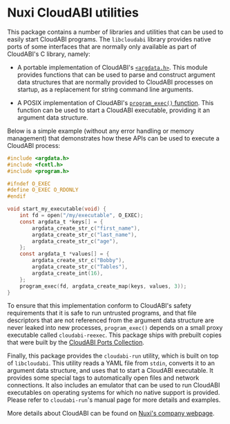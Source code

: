 # Nuxi CloudABI utilities

This package contains a number of libraries and utilities that can be
used to easily start CloudABI programs. The `libcloudabi` library
provides native ports of some interfaces that are normally only
available as part of CloudABI's C library, namely:

* A portable implementation of CloudABI's
  [`<argdata.h>`](https://github.com/NuxiNL/cloudlibc/blob/master/src/include/argdata.h).
  This module provides functions that can be used to parse and construct
  argument data structures that are normally provided to CloudABI
  processes on startup, as a replacement for string command line
  arguments.

* A POSIX implementation of CloudABI's
  [`program_exec()` function](https://github.com/NuxiNL/cloudlibc/blob/master/src/include/program.h).
  This function can be used to start a CloudABI executable, providing it
  an argument data structure.

Below is a simple example (without any error handling or memory
management) that demonstrates how these APIs can be used to execute a
CloudABI process:

```c
#include <argdata.h>
#include <fcntl.h>
#include <program.h>

#ifndef O_EXEC
#define O_EXEC O_RDONLY
#endif

void start_my_executable(void) {
    int fd = open("/my/executable", O_EXEC);
    const argdata_t *keys[] = {
        argdata_create_str_c("first_name"),
        argdata_create_str_c("last_name"),
        argdata_create_str_c("age"),
    };
    const argdata_t *values[] = {
        argdata_create_str_c("Bobby"),
        argdata_create_str_c("Tables"),
        argdata_create_int(16),
    };
    program_exec(fd, argdata_create_map(keys, values, 3));
}
```

To ensure that this implementation conform to CloudABI's safety
requirements that it is safe to run untrusted programs, and that file
descriptors that are not referenced from the argument data structure are
never leaked into new processes, `program_exec()` depends on a small
proxy executable called `cloudabi-reexec`. This package ships with
prebuilt copies that were built by the
[CloudABI Ports Collection](https://github.com/NuxiNL/cloudabi-ports/tree/master/packages/cloudabi-utils).

Finally, this package provides the `cloudabi-run` utility, which is
built on top of `libcloudabi`. This utility reads a YAML file from
`stdin`, converts it to an argument data structure, and uses that to
start a CloudABI executable. It provides some special tags to
automatically open files and network connections. It also includes an
emulator that can be used to run CloudABI executables on operating
systems for which no native support is provided. Please refer to
`cloudabi-run`'s manual page for more details and examples.

More details about CloudABI can be found on
[Nuxi's company webpage](https://nuxi.nl/).
